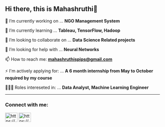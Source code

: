 ## Hi there, this is Mahashruthi👋


 🔭 I’m currently working on ... **NGO Management System**
 
 🌱 I’m currently learning ... **Tableau, TensorFlow, Hadoop**
 
 👯 I’m looking to collaborate on ... **Data Science Related projects**
 
 🤔 I’m looking for help with ... **Neural Networks**
 
 📫 How to reach me:    **mahashruthispips@gmail.com**
 
 ⚡ I'm actively applying for: ... **A 6 month internship from May to October required by my course**
 
  👩🏻‍💻 Roles intereseted in: ... **Data Analyst, Machine Learning Engineer**
____________________________________________________________________________________________________________
<h3 align="left">Connect with me:</h3>
<p align="left">
<a href="https://www.linkedin.com/in/maha-shruthi-25a72b204?lipi=urn%3Ali%3Apage%3Ad_flagship3_profile_view_base_contact_details%3B4twgeXtvRCKJHfcC0VlO9g%3D%3D" target="blank"><img align="center" src="https://raw.githubusercontent.com/rahuldkjain/github-profile-readme-generator/master/src/images/icons/Social/linked-in-alt.svg" alt="https://www.linkedin.com/in/maha-shruthi-25a72b204?lipi=urn%3Ali%3Apage%3Ad_flagship3_profile_view_base_contact_details%3B4twgeXtvRCKJHfcC0VlO9g%3D%3D" height="30" width="40" /></a>
<a href="https://www.facebook.com/maha.shruthi/" target="blank"><img align="center" src="https://raw.githubusercontent.com/rahuldkjain/github-profile-readme-generator/master/src/images/icons/Social/facebook-alt.svg" alt="https://www.facebook.com/maha.shruthi/" height="30" width="40" /></a>
</p>
